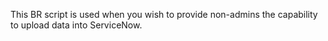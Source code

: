 This BR script is used when you wish to provide non-admins the capability to upload data into ServiceNow.
